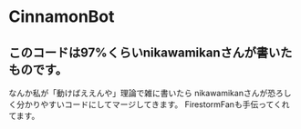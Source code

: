 # CinnamonBot
## このコードは97%くらいnikawamikanさんが書いたものです。

なんか私が「動けばええんや」理論で雑に書いたら
nikawamikanさんが恐ろしく分かりやすいコードにしてマージしてきます。
FirestormFanも手伝ってくれてます。